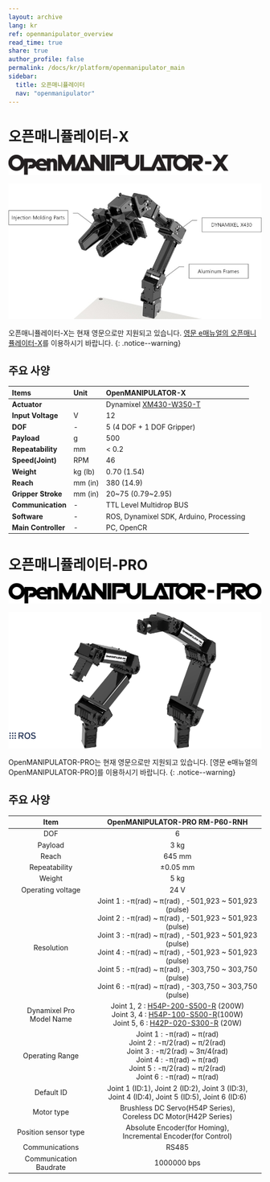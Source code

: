 ```yaml
---
layout: archive
lang: kr
ref: openmanipulator_overview
read_time: true
share: true
author_profile: false
permalink: /docs/kr/platform/openmanipulator_main
sidebar:
  title: 오픈매니퓰레이터
  nav: "openmanipulator"
---
```




# 오픈매니퓰레이터-X

![](/assets/images/platform/openmanipulator_x/OpenManipulator.resized.png)

![](/assets/images/platform/openmanipulator_x/OpenManipulator_Introduction.resized.jpg)

오픈매니퓰레이터-X는 현재 영문으로만 지원되고 있습니다. [영문 e매뉴얼의 오픈매니퓰레이터-X]를 이용하시기 바랍니다.
{: .notice--warning}

[영문 e매뉴얼의 오픈매니퓰레이터-X]: /docs/en/platform/openmanipulator_x/overview/


## 주요 사양

| Items               | Unit    | OpenMANIPULATOR-X                                    |
|:--------------------|:--------|:-----------------------------------------------------|
| **Actuator**        |         | Dynamixel [XM430-W350-T](/docs/en/dxl/x/xm430-w350/) |
| **Input Voltage**   | V       | 12                                                   |
| **DOF**             | -       | 5 (4 DOF + 1 DOF Gripper)                            |
| **Payload**         | g       | 500                                                  |
| **Repeatability**   | mm      | < 0.2                                                |
| **Speed(Joint)**    | RPM     | 46                                                   |
| **Weight**          | kg (lb) | 0.70  (1.54)                                         |
| **Reach**           | mm (in) | 380   (14.9)                                         |
| **Gripper Stroke**  | mm (in) | 20~75 (0.79~2.95)                                    |
| **Communication**   | -       | TTL Level Multidrop BUS                              |
| **Software**        | -       | ROS, Dynamixel SDK, Arduino, Processing              |
| **Main Controller** | -       | PC, OpenCR                                           |

# 오픈매니퓰레이터-PRO

![](/assets/images/platform/openmanipulator_pro/logo.png)  

<img src="/assets/images/platform/openmanipulator_pro/product_img.png" width="1250">  


OpenMANIPULATOR-PRO는 현재 영문으로만 지원되고 있습니다. [영문 e매뉴얼의 OpenMANIPULATOR-PRO]를 이용하시기 바랍니다.
{: .notice--warning}

[영문 e매뉴얼의 오픈매니퓰레이터-PRO]: /docs/en/platform/openmanipulator_pro/overview/


## 주요 사양

|             Item              |                                                                                                                                                                                        OpenMANIPULATOR-PRO RM-P60-RNH                                                                                                                                                                                        |
|:-----------------------------:|:------------------------------------------------------------------------------------------------------------------------------------------------------------------------------------------------------------------------------------------------------------------------------------------------------------------------------------------------------------------------------------------------------------:|
|              DOF              |                                                                                                                                                                                                      6                                                                                                                                                                                                       |
|            Payload            |                                                                                                                                                                                                     3 kg                                                                                                                                                                                                     |
|             Reach             |                                                                                                                                                                                                    645 mm                                                                                                                                                                                                    |
|         Repeatability         |                                                                                                                                                                                                   ±0.05 mm                                                                                                                                                                                                   |
|            Weight             |                                                                                                                                                                                                     5 kg                                                                                                                                                                                                     |
|       Operating voltage       |                                                                                                                                                                                                     24 V                                                                                                                                                                                                     |
|          Resolution           | Joint 1 : -&pi;(rad) ~ &pi;(rad) , -501,923 ~ 501,923 (pulse)<br />Joint 2 : -&pi;(rad) ~ &pi;(rad) , -501,923 ~ 501,923 (pulse)<br />Joint 3 : -&pi;(rad) ~ &pi;(rad) , -501,923 ~ 501,923 (pulse)<br />Joint 4 : -&pi;(rad) ~ &pi;(rad) , -501,923 ~ 501,923 (pulse)<br />Joint 5 : -&pi;(rad) ~ &pi;(rad) , -303,750 ~ 303,750 (pulse)<br />Joint 6 : -&pi;(rad) ~ &pi;(rad) , -303,750 ~ 303,750 (pulse) |
| Dynamixel Pro<br />Model Name |                                                                              Joint 1, 2 : [H54P-200-S500-R](/docs/en/dxl/pro_plus/h54p-200-s500-r/) (200W)<br />Joint 3, 4 : [H54P-100-S500-R](/docs/en/dxl/pro_plus/h54p-100-s500-r/)(100W)<br />Joint 5, 6 : [H42P-020-S300-R](/docs/en/dxl/pro_plus/h42p-020-s300-r/) (20W)                                                                               |
|        Operating Range        |                                                                                 Joint 1 : -&pi;(rad) ~ &pi;(rad)<br />Joint 2 : -&pi;/2(rad) ~ &pi;/2(rad)<br />Joint 3 : -&pi;/2(rad) ~ 3&pi;/4(rad)<br />Joint 4 : -&pi;(rad) ~ &pi;(rad)<br />Joint 5 : -&pi;/2(rad) ~ &pi;/2(rad)<br />Joint 6 : -&pi;(rad) ~ &pi;(rad)                                                                                  |
|          Default ID           |                                                                                                                                                     Joint 1 (ID:1), Joint 2 (ID:2), Joint 3 (ID:3),<br />Joint 4 (ID:4), Joint 5 (ID:5), Joint 6 (ID:6)                                                                                                                                                      |
|          Motor type           |                                                                                                                                                                     Brushless DC Servo(H54P Series),<br />Coreless DC Motor(H42P Series)                                                                                                                                                                     |
|     Position sensor type      |                                                                                                                                                                     Absolute Encoder(for Homing),<br />Incremental Encoder(for Control)                                                                                                                                                                      |
|        Communications         |                                                                                                                                                                                                    RS485                                                                                                                                                                                                     |
|    Communication Baudrate     |                                                                                                                                                                                                 1000000 bps                                                                                                                                                                                                  |
